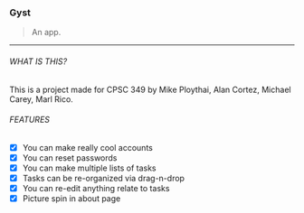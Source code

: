 ### Gyst

> An app.

---

###### WHAT IS THIS?

This is a project made for CPSC 349 by Mike Ploythai, Alan Cortez, Michael Carey, Marl Rico.

###### FEATURES

- [x] You can make really cool accounts
- [x] You can reset passwords
- [x] You can make multiple lists of tasks
- [x] Tasks can be re-organized via drag-n-drop
- [x] You can re-edit anything relate to tasks
- [x] Picture spin in about page